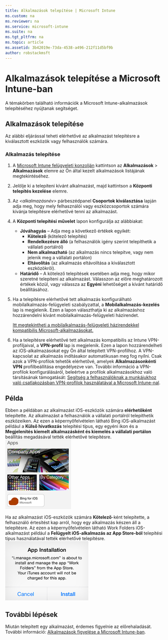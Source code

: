 ```yaml
---
title: Alkalmazások telepítése | Microsoft Intune
ms.custom: na
ms.reviewer: na
ms.service: microsoft-intune
ms.suite: na
ms.tgt_pltfrm: na
ms.topic: article
ms.assetid: 3b42019e-73da-4538-a496-212f11d5bf9b
author: robstackmsft
---
```

# Alkalmazások telepítése a Microsoft Intune-ban

A témakörben található információk a Microsoft Intune-alkalmazások telepítéséhez nyújtanak segítséget.


## Alkalmazások telepítése
Az alábbi eljárással teheti elérhetővé az alkalmazást telepítésre a kiválasztott eszközök vagy felhasználók számára.

### Alkalmazás telepítése

1. A [Microsoft Intune felügyeleti konzolján](https://manage.microsoft.com) kattintson az **Alkalmazások** &gt; **Alkalmazások** elemre az Ön által kezelt alkalmazások listájának megtekintéséhez.

2.  Jelölje ki a telepíteni kívánt alkalmazást, majd kattintson a **Központi telepítés kezelése** elemre.

3.  Az *&lt;alkalmazásnév&gt;* párbeszédpanel **Csoportok kiválasztása** lapján adja meg, hogy mely felhasználói vagy eszközcsoportok számára kívánja telepítésre elérhetővé tenni az alkalmazást.

4.  A **Központi telepítési művelet** lapon konfigurálja az alábbiakat:

    - **Jóváhagyás** – Adja meg a következő értékek egyikét:
        - **Kötelező** (kötelező telepítés)
        - **Rendelkezésre álló** (a felhasználók igény szerint telepíthetik a vállalati portálról)
        - **Nem alkalmazható** (az alkalmazás nincs telepítve, vagy nem jelenik meg a vállalati portálon)
        - **Eltávolítás** (az alkalmazás eltávolítása a kiválasztott eszközökről).
    - **Határidő** – A kötelező telepítések esetében adja meg, hogy mikor szeretné telepíteni az alkalmazást. Válasszon az előre meghatározott értékek közül, vagy válassza az **Egyéni** lehetőséget a kívánt határidő beállításához.

5. Ha a telepítésre elérhetővé tett alkalmazás konfigurálható mobilalkalmazás-felügyeleti szabályzattal, a **Mobilalkalmazás-kezelés** lap is megjelenik. Ezen a lapon választhatja ki az alkalmazáshoz hozzárendelni kívánt mobilalkalmazás-felügyeleti házirendet.

    [Itt megtekintheti a mobilalkalmazás-felügyeleti házirendekkel kompatibilis Microsoft-alkalmazásokat.](https://www.microsoft.com/en-us/server-cloud/products/microsoft-intune/partners.aspx)

6. Ha a telepítésre elérhetővé tett alkalmazás kompatibilis az Intune VPN-profiljaival, a **VPN-profil** lap is megjelenik. Ezen a lapon hozzárendelheti az iOS-alkalmazásokat egy Ön által telepített VPN-profilhoz. A VPN-kapcsolat az alkalmazás indításakor automatikusan meg fog nyílni. Csak azok a VPN-profilok tehetők elérhetővé, amelyek **Alkalmazásonkénti VPN** profilbeállítása engedélyezve van.
 További információ a VPN-profilok konfigurálásáról, beleértve a profilok alkalmazásokhoz való társításának támogatását: [Segítség a felhasználóknak a munkájukhoz való csatlakozásban VPN-profilok használatával a Microsoft Intune-nal](vpn-connections-in-microsoft-intune.md).

## Példa

Ebben a példában az alkalmazást iOS-eszközök számára **elérhetőként** telepítette.
Az alkalmazást a felhasználók a vállalati portálról telepíthetik eszközeiken. Az ezen a képernyőfelvételen látható Bing iOS-alkalmazást például a **Külső hivatkozás** telepítési típus, egy egyéni ikon és a **Megjelenítés kiemelt alkalmazásként és kiemelés a vállalati portálon** beállítás megadásával tették elérhetővé telepítésre.
    ![iOS-eszközön elérhető alkalmazás](./media/available-install-on-iOS.png)

Ha az alkalmazást iOS-eszközök számára **Kötelező**-ként telepítette, a felhasználó értesítést kap arról, hogy egy alkalmazás készen áll a telepítésre. Az ezen a képernyőfelvételen látható Work Folders iOS-alkalmazást például a **Felügyelt iOS-alkalmazás az App Store-ból** telepítési típus használatával tették elérhetővé telepítésre.
    ![iOS-eszközök számára kötelező alkalmazás](./media/iOS-Required-install.PNG)

## További lépések

Miután telepített egy alkalmazást, érdemes figyelnie az előrehaladását. További információ: [Alkalmazások figyelése a Microsoft Intune-ban](monitor-apps-in-microsoft-intune.md).


<!--HONumber=Jun16_HO1-->


